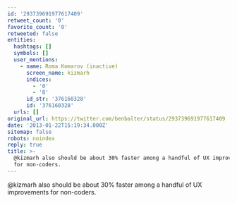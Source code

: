 ```yaml
---
id: '293739691977617409'
retweet_count: '0'
favorite_count: '0'
retweeted: false
entities:
  hashtags: []
  symbols: []
  user_mentions:
    - name: Roma Komarov (inactive)
      screen_name: kizmarh
      indices:
        - '0'
        - '8'
      id_str: '376160328'
      id: '376160328'
  urls: []
original_url: https://twitter.com/benbalter/status/293739691977617409
date: '2013-01-22T15:19:34.000Z'
sitemap: false
robots: noindex
reply: true
title: >-
  @kizmarh also should be about 30% faster among a handful of UX improvements
  for non-coders.
---
```


@kizmarh also should be about 30% faster among a handful of UX improvements for non-coders.